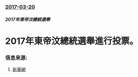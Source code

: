 ### [2017-03-20](/news/2017/03/20/index.md)

##### 2017年東帝汶總統選舉
# 2017年東帝汶總統選舉進行投票。 




### 信息来源:

1. [新華網](http://news.xinhuanet.com/2017-03/20/c_129513930.htm)
